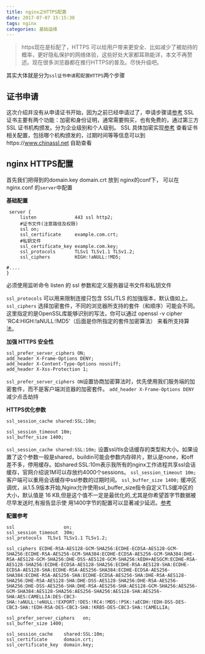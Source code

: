 ```yaml
---
title: nginx之HTTPS配置
date: 2017-07-07 15:15:38
tags: nginx
categories: 基础运维
---
```


> https现在是标配了，HTTPS 可以给用户带来更安全、比如减少了被劫持的概率，更好隐私保护的网络体验，这些好处大家都耳熟能详，本文不再赘述。现在很多浏览器都在推行HTTPS的普及。尽快升级吧。

其实大体就是分为`ssl证书申请`和`配置HTTPS`两个步骤

## 证书申请
这次介绍并没有从申请证书开始，因为之前已经申请过了，申请步骤请[参考](https://aotu.io/notes/2016/08/16/nginx-https/index.html)
SSL 证书主要有两个功能：加密和身份证明，通常需要购买，也有免费的，通过第三方 SSL 证书机构颁发。分为企业级别和个人级别。
SSL 具体加密实现[参考](http://www.ruanyifeng.com/blog/2014/02/ssl_tls.html)
查看证书相关配置，包括哪个机构颁发的，过期时间等等信息可以到https://www.chinassl.net 自助查看

## nginx HTTPS配置

首先我们把得到的domain.key domain.crt 放到 nginx的conf下，
可以在nginx.conf 的`server`中配置

**基础配置**
```
 server {
     listen              443 ssl http2;
     #证书文件(注意路径及权限)
     ssl on;
     ssl_certificate     example.com.crt;
     #私钥文件
     ssl_certificate_key example.com.key;
     ssl_protocols       TLSv1 TLSv1.1 TLSv1.2;
     ssl_ciphers         HIGH:!aNULL:!MD5;

#....
}
```
必须使用监听命令 listen 的 ssl 参数和定义服务器证书文件和私钥文件

`ssl_protocols` 可以用来限制连接只包含 SSL/TLS 的加強版本，默认值如上。
`ssl_ciphers` 选择加密套件，不同的浏览器所支持的套件（和顺序）可能会不同。这里指定的是OpenSSL库能够识别的写法，你可以通过 openssl -v cipher 'RC4:HIGH:!aNULL:!MD5'（后面是你所指定的套件加密算法） 来看所支持算法。



**加强 HTTPS 安全性**

```
ssl_prefer_server_ciphers ON;
add_header X-Frame-Options DENY;
add_header X-Content-Type-Options nosniff;
add_header X-Xss-Protection 1;

```

`ssl_prefer_server_ciphers ON`设置协商加密算法时，优先使用我们服务端的加密套件，而不是客户端浏览器的加密套件。
`add_header X-Frame-Options DENY`减少点击劫持



**HTTPS优化参数**
```
ssl_session_cache shared:SSL:10m;

ssl_session_timeout 10m;
ssl_buffer_size 1400;

```

`ssl_session_cache shared:SSL:10m;` 设置ssl/tls会话缓存的类型和大小。如果设置了这个参数一般是shared，buildin可能会参数内存碎片，默认是none，和off差不多，停用缓存。如shared:SSL:10m表示我所有的nginx工作进程共享ssl会话缓存，官网介绍说1M可以存放约4000个sessions。 
`ssl_session_timeout 10m;`  客户端可以重用会话缓存中ssl参数的过期时间。
`ssl_buffer_size 1400;` 缓冲区调优，从1.5.9版本开始,Nginx允许使用ssl_buffer_size指令自定义TLS缓冲区的大小，默认值是 16 KB,但是这个值不一定是最优化的,尤其是你希望首字节数据被尽早发送时,有报告显示使 用1400字节的配置可以显著减少延迟。[参考](http://fangpeishi.com/optimizing-tls-record-size.html)


**配置参考**
```
ssl                  on;
ssl_session_timeout  30m;
ssl_protocols  TLSv1 TLSv1.1 TLSv1.2;

ssl_ciphers ECDHE-RSA-AES128-GCM-SHA256:ECDHE-ECDSA-AES128-GCM-SHA256:ECDHE-RSA-AES256-GCM-SHA384:ECDHE-ECDSA-AES256-GCM-SHA384:DHE-RSA-AES128-GCM-SHA256:DHE-DSS-AES128-GCM-SHA256:kEDH+AESGCM:ECDHE-RSA-AES128-SHA256:ECDHE-ECDSA-AES128-SHA256:ECDHE-RSA-AES128-SHA:ECDHE-ECDSA-AES128-SHA:ECDHE-RSA-AES256-SHA384:ECDHE-ECDSA-AES256-SHA384:ECDHE-RSA-AES256-SHA:ECDHE-ECDSA-AES256-SHA:DHE-RSA-AES128-SHA256:DHE-RSA-AES128-SHA:DHE-DSS-AES128-SHA256:DHE-RSA-AES256-SHA256:DHE-DSS-AES256-SHA:DHE-RSA-AES256-SHA:AES128-GCM-SHA256:AES256-GCM-SHA384:AES128-SHA256:AES256-SHA256:AES128-SHA:AES256-SHA:AES:CAMELLIA:DES-CBC3-SHA:!aNULL:!eNULL:!EXPORT:!DES:!RC4:!MD5:!PSK:!aECDH:!EDH-DSS-DES-CBC3-SHA:!EDH-RSA-DES-CBC3-SHA:!KRB5-DES-CBC3-SHA:!CAMELLIA;

ssl_prefer_server_ciphers   on;
ssl_buffer_size 1400;

ssl_session_cache    shared:SSL:10m;
ssl_certificate      domain.crt;
ssl_certificate_key  domain.key;

```

